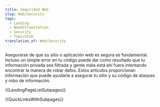 ```yaml
---
title: Seguridad Web
slug: Web/Security
tags:
  - Landing
  - NeedsTranslation
  - Security
  - TopicStub
translation_of: Web/Security
---
```


Asegurarse de que su sitio o aplicación web es segura es fundamental. Incluso un simple error en tu código puede dar como resultado que tu información privada sea filtrada y gente mala está ahí fuera intentando encontrar la manera de robar datos. Estos artículos proporcionan información que puede ayudarle a asegurar tu sitio y su código de ataques y robo de información.

{{LandingPageListSubpages}}

{{QuickLinksWithSubpages}}
